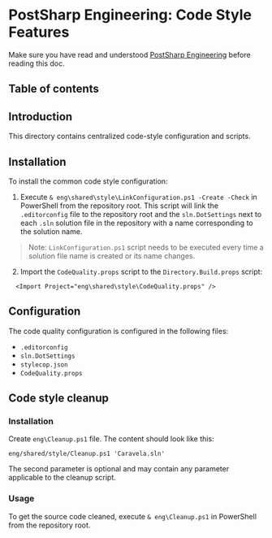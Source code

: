 # PostSharp Engineering: Code Style Features

Make sure you have read and understood [PostSharp Engineering](../README.md) before reading this doc.

## Table of contents

## Introduction

This directory contains centralized code-style configuration and scripts.

## Installation

To install the common code style configuration:

1. Execute `& eng\shared\style\LinkConfiguration.ps1 -Create -Check` in PowerShell from the repository root. This script will link the `.editorconfig` file to the repository root and the `sln.DotSettings` next to each `.sln` solution file in the repository with a name corresponding to the solution name.

> Note: `LinkConfiguration.ps1` script needs to be executed every time a solution file name is created or its name changes.

2. Import the `CodeQuality.props` script to the `Directory.Build.props` script:

```
  <Import Project="eng\shared\style\CodeQuality.props" />
```

## Configuration

The code quality configuration is configured in the following files:

- `.editorconfig`
- `sln.DotSettings`
- `stylecop.json`
- `CodeQuality.props`

## Code style cleanup

### Installation

Create `eng\Cleanup.ps1` file. The content should look like this:

```
eng/shared/style/Cleanup.ps1 'Caravela.sln'
```

The second parameter is optional and may contain any parameter applicable to the cleanup script.

### Usage

To get the source code cleaned, execute `& eng\Cleanup.ps1` in PowerShell from the repository root.